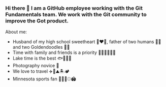 ### Hi there 👋 I am a GitHub employee working with the Git Fundamentals team. We work with the Git community to improve the Got product.

<!--
**keanenwold/keanenwold** is a ✨ _special_ ✨ repository because its `README.md` (this file) appears on your GitHub profile.

Here are some ideas to get you started:

- 🔭 I’m currently working on ...
- 🌱 I’m currently learning ...
- 👯 I’m looking to collaborate on ...
- 🤔 I’m looking for help with ...
- 💬 Ask me about ...
- 📫 How to reach me: ...
- 😄 Pronouns: ...
- ⚡ Fun fact: ...
-->

About me:
- Husband of my high school sweetheart 👩‍❤️‍👨, father of two humans 👧👦 and two Goldendoodles 🐶🐶
- Time with family and friends is a priority 🧓👵👨👩👦👧
- Lake time is the best 🐟🦆🚤🔥
- Photography novice 📸
- We love to travel ✈️🧳⛰️🏝️🏕️
- Minnesota sports fan 🏈🏀🏒⚾️🏟️

